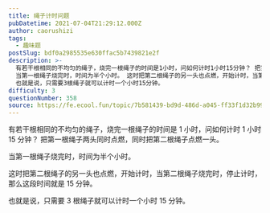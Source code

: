 ```yaml
---
title: 绳子计时问题
pubDatetime: 2021-07-04T21:29:12.000Z
author: caorushizi
tags:
  - 趣味题
postSlug: bdf0a2985535e630ffac5b7439821e2f
description: >-
  有若干根相同的不均匀的绳子，烧完一根绳子的时间是1小时，问如何计时1小时15分钟？ 把第一根绳子两头同时点燃，同时把第二根绳子点燃一头。
  当第一根绳子烧完时，时间为半个小时。 这时把第二根绳子的另一头也点燃，开始计时，当第二根绳子烧完时，停止计时，那么这段时间就是15分钟。
  也就是说，只需要3根绳子就可以计时一个小时15分钟。
difficulty: 3
questionNumber: 358
source: https://fe.ecool.fun/topic/7b581439-bd9d-486d-a045-ff33f1d32b99
---
```


有若干根相同的不均匀的绳子，烧完一根绳子的时间是 1 小时，问如何计时 1 小时 15 分钟？
把第一根绳子两头同时点燃，同时把第二根绳子点燃一头。

当第一根绳子烧完时，时间为半个小时。

这时把第二根绳子的另一头也点燃，开始计时，当第二根绳子烧完时，停止计时，那么这段时间就是 15 分钟。

也就是说，只需要 3 根绳子就可以计时一个小时 15 分钟。
